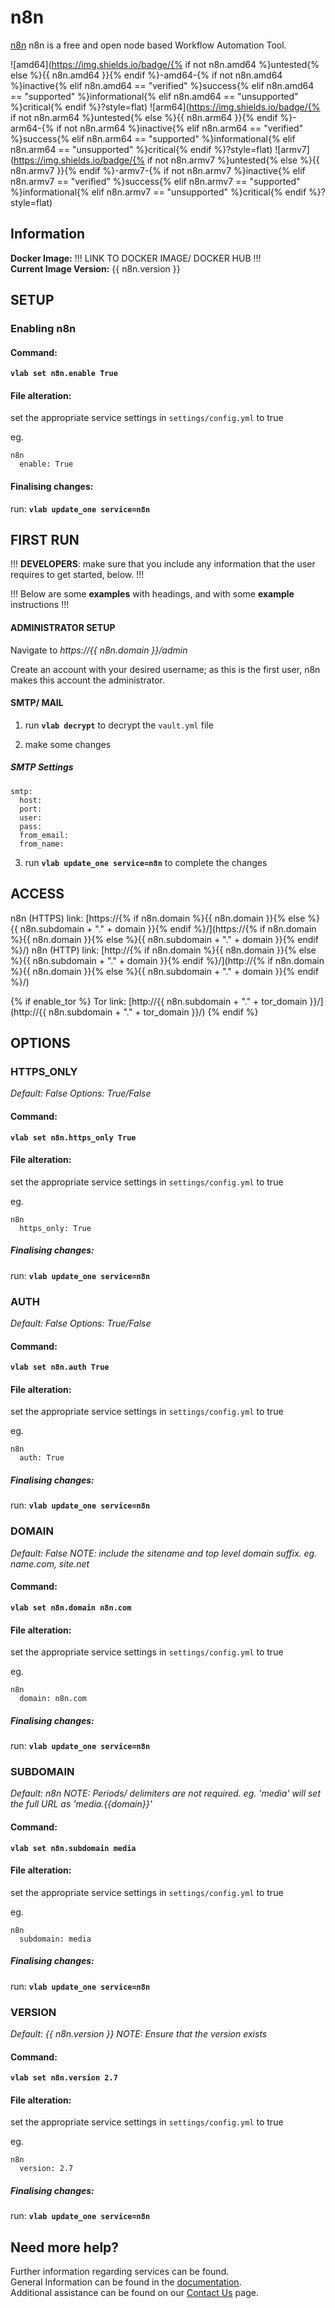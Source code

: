 # n8n

[n8n](https://n8n.io) n8n is a free and open node based Workflow Automation Tool.

![amd64](https://img.shields.io/badge/{% if not n8n.amd64 %}untested{% else %}{{ n8n.amd64 }}{% endif %}-amd64-{% if not n8n.amd64 %}inactive{% elif n8n.amd64 == "verified" %}success{% elif n8n.amd64 == "supported" %}informational{% elif n8n.amd64 == "unsupported" %}critical{% endif %}?style=flat)
![arm64](https://img.shields.io/badge/{% if not n8n.arm64 %}untested{% else %}{{ n8n.arm64 }}{% endif %}-arm64-{% if not n8n.arm64 %}inactive{% elif n8n.arm64 == "verified" %}success{% elif n8n.arm64 == "supported" %}informational{% elif n8n.arm64 == "unsupported" %}critical{% endif %}?style=flat)
![armv7](https://img.shields.io/badge/{% if not n8n.armv7 %}untested{% else %}{{ n8n.armv7 }}{% endif %}-armv7-{% if not n8n.armv7 %}inactive{% elif n8n.armv7 == "verified" %}success{% elif n8n.armv7 == "supported" %}informational{% elif n8n.armv7 == "unsupported" %}critical{% endif %}?style=flat)

## Information


**Docker Image:** !!! LINK TO DOCKER IMAGE/ DOCKER HUB !!!\
**Current Image Version:** {{ n8n.version }}

## SETUP

### Enabling n8n

#### Command:

**`vlab set n8n.enable True`**

#### File alteration:

set the appropriate service settings in `settings/config.yml` to true

eg.
```
n8n
  enable: True
```

#### Finalising changes:

run: **`vlab update_one service=n8n`**

## FIRST RUN

!!! **DEVELOPERS**: make sure that you include any information that the user requires to get started, below. !!!

!!! Below are some **examples** with headings, and with some **example** instructions !!!

#### ADMINISTRATOR SETUP

Navigate to *https://{{ n8n.domain }}/admin*

Create an account with your desired username; as this is the first user, n8n makes this account the administrator.

#### SMTP/ MAIL

1. run **`vlab decrypt`** to decrypt the `vault.yml` file

2. make some changes


##### SMTP Settings
```
smtp:
  host:
  port:
  user:
  pass:
  from_email:
  from_name:
```

3. run **`vlab update_one service=n8n`** to complete the changes


## ACCESS

n8n (HTTPS) link: [https://{% if n8n.domain %}{{ n8n.domain }}{% else %}{{ n8n.subdomain + "." + domain }}{% endif %}/](https://{% if n8n.domain %}{{ n8n.domain }}{% else %}{{ n8n.subdomain + "." + domain }}{% endif %}/)
n8n (HTTP) link: [http://{% if n8n.domain %}{{ n8n.domain }}{% else %}{{ n8n.subdomain + "." + domain }}{% endif %}/](http://{% if n8n.domain %}{{ n8n.domain }}{% else %}{{ n8n.subdomain + "." + domain }}{% endif %}/)

{% if enable_tor %}
Tor link: [http://{{ n8n.subdomain + "." + tor_domain }}/](http://{{ n8n.subdomain + "." + tor_domain }}/)
{% endif %}

## OPTIONS

### HTTPS_ONLY
*Default: False*
*Options: True/False*

#### Command:

**`vlab set n8n.https_only True`**

#### File alteration:

set the appropriate service settings in `settings/config.yml` to true

eg.
```
n8n
  https_only: True
```

##### Finalising changes:

run: **`vlab update_one service=n8n`**

### AUTH
*Default: False*
*Options: True/False*

#### Command:

**`vlab set n8n.auth True`**

#### File alteration:

set the appropriate service settings in `settings/config.yml` to true

eg.
```
n8n
  auth: True
```

##### Finalising changes:

run: **`vlab update_one service=n8n`**

### DOMAIN
*Default: False*
*NOTE: include the sitename and top level domain suffix. eg. name.com, site.net*

#### Command:

**`vlab set n8n.domain n8n.com`**

#### File alteration:

set the appropriate service settings in `settings/config.yml` to true

eg.
```
n8n
  domain: n8n.com
```

##### Finalising changes:

run: **`vlab update_one service=n8n`**

### SUBDOMAIN
*Default: n8n*
*NOTE: Periods/ delimiters are not required. eg. 'media' will set the full URL as 'media.{{domain}}'*

#### Command:

**`vlab set n8n.subdomain media`**

#### File alteration:

set the appropriate service settings in `settings/config.yml` to true

eg.
```
n8n
  subdomain: media
```

##### Finalising changes:

run: **`vlab update_one service=n8n`**

### VERSION
*Default: {{  n8n.version  }}*
*NOTE: Ensure that the version exists*

#### Command:

**`vlab set n8n.version 2.7`**

#### File alteration:

set the appropriate service settings in `settings/config.yml` to true

eg.
```
n8n
  version: 2.7
```

##### Finalising changes:

run: **`vlab update_one service=n8n`**

## Need more help?
Further information regarding services can be found. \
General Information can be found in the [documentation](https://docs.vivumlab.com). \
Additional assistance can be found on our [Contact Us](https://docs.vivumlab.com/Contact-us) page.
